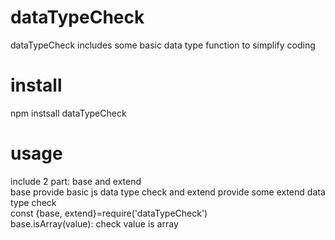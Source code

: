 # dataTypeCheck
dataTypeCheck includes some basic data type function to simplify coding
# install
npm instsall dataTypeCheck
# usage
include 2 part: base and extend  
base provide basic js data type check and extend provide some extend data type check  
const {base, extend}=require('dataTypeCheck')  
base.isArray(value): check value is array  

